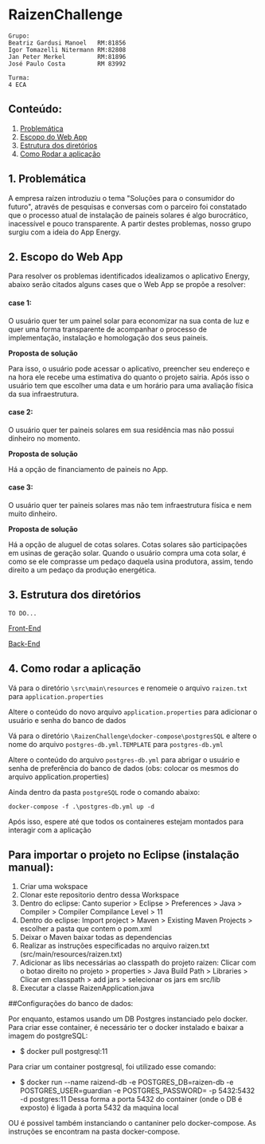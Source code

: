 # RaizenChallenge

```
Grupo:
Beatriz Gardusi Manoel   RM:81856
Igor Tomazelli Nitermann RM:82808
Jan Peter Merkel         RM:81896
José Paulo Costa         RM 83992

Turma:
4 ECA
```


## Conteúdo:
   1. [Problemática](#1-problemática)
   2. [Escopo do Web App](#2-escopo-do-web-app)
   3. [Estrutura dos diretórios](#3-estrutura-dos-diretórios)
   4. [Como Rodar a aplicação](#4-como-rodar-a-aplicação)
   
## 1. Problemática

A empresa raízen introduziu o tema "Soluções para o consumidor do futuro", através de pesquisas e conversas com o parceiro foi constatado que o processo atual de instalação de paineis solares é algo burocrático, inacessível e pouco transparente. A partir destes problemas, nosso grupo surgiu com a ideia do App Energy.

## 2. Escopo do Web App

Para resolver os problemas identificados idealizamos o aplicativo Energy, abaixo serão citados alguns cases que o Web App se propõe a resolver:

#### case 1:
  O usuário quer ter um painel solar para economizar na sua conta de luz e quer uma forma transparente de acompanhar o processo de implementação, instalação e homologação dos seus paineis.
 
**Proposta de solução**

Para isso, o usuário pode acessar o aplicativo, preencher seu endereço e na hora ele recebe uma estimativa do quanto o projeto sairia.
Após isso o usuário tem que escolher uma data e um horário para uma avaliação física da sua infraestrutura.
  
#### case 2:
  O usuário quer ter paineis solares em sua residência mas não possui dinheiro no momento.
  
  **Proposta de solução**
  
  Há a opção de financiamento de paineis no App.
 
 
#### case 3:
  O usuário quer ter paineis solares mas não tem infraestrutura física e nem muito dinheiro.
  
  **Proposta de solução**
  
  Há a opção de aluguel de cotas solares. Cotas solares são participações em usinas de geração solar. Quando o usuário compra uma cota solar, é como se ele comprasse um pedaço daquela usina produtora, assim, tendo direito a um pedaço da produção energética.
  

## 3. Estrutura dos diretórios
```
TO DO...
```

[Front-End](./react/app)

[Back-End](./src)

## 4. Como rodar a aplicação

Vá para o diretório `\src\main\resources` e renomeie o arquivo `raizen.txt` para `application.properties`

Altere o conteúdo do novo arquivo `application.properties` para adicionar o usuário e senha do banco de dados

Vá para o diretório `\RaizenChallenge\docker-compose\postgresSQL` e altere o nome do arquivo `postgres-db.yml.TEMPLATE` para `postgres-db.yml`

Altere o conteúdo do arquivo `postgres-db.yml` para abrigar o usuário e senha de preferência do banco de dados (obs: colocar os mesmos do arquivo application.properties) 

Ainda dentro da pasta `postgreSQL` rode o comando abaixo:

`docker-compose -f .\postgres-db.yml up -d`

Após isso, espere até que todos os containeres estejam montados para interagir com a aplicação

## Para importar o projeto no Eclipse (instalação manual):

1. Criar uma wokspace
2. Clonar este repositorio dentro dessa Workspace
3. Dentro do eclipse: Canto superior > Eclipse > Preferences > Java > Compiler > Compiler Compilance Level > 11
4. Dentro do eclipse: Import project > Maven > Existing Maven Projects > escolher a pasta que contem o pom.xml
5. Deixar o Maven baixar todas as dependencias
6. Realizar as instruções especificadas no arquivo raizen.txt (src/main/resources/raizen.txt)
7. Adicionar as libs necessárias ao classpath do projeto raizen: Clicar com o botao direito no projeto > properties > Java Build Path > Libraries > Clicar em classpath > add jars > selecionar os jars em src/lib
8. Executar a classe RaizenApplication.java

##Configurações do banco de dados:

Por enquanto, estamos usando um DB Postgres instanciado pelo docker.
Para criar esse container, é necessário ter o docker instalado e baixar a imagem do postgreSQL:
- $ docker pull postgresql:11

Para criar um container postgresql, foi utilizado esse comando:
- $ docker run --name raizend-db -e POSTGRES_DB=raizen-db -e POSTGRES_USER=guardian -e POSTGRES_PASSWORD=<INSERIR SENHA AQUI> -p 5432:5432 -d postgres:11
Dessa forma a porta 5432 do container (onde o DB é exposto) é ligada à porta 5432 da maquina local

OU é possivel também instanciando o cantaniner pelo docker-compose. As instruções se encontram na pasta docker-compose.
